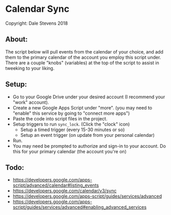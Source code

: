 # Calendar Sync
Copyright: Dale Stevens 2018

## About:
The script below will pull events from the calendar of your choice, and add them to the
primary calendar of the account you employ this script under.
There are a couple "knobs" (variables) at the top of the script to assist in tweeking
to your liking.

## Setup:
- Go to your Google Drive under your desired account (I recommend your "work" account).
- Create a new Google Apps Script under "more". (you may need to "enable" this service by going to "connect more apps")
- Paste the code into script files in the project.
- Setup triggers to run `sync_lock`. (Click the "clock" icon)
  - Setup a timed trigger (every 15-30 minutes or so)
  - Setup an event trigger (on update from your personal calendar)
- Run.
- You may need be prompted to authorize and sign-in to your account. Do this for your primary calendar (the account you're on)
 ## Todo:
 - https://developers.google.com/apps-script/advanced/calendar#listing_events
 - https://developers.google.com/calendar/v3/sync
 - https://developers.google.com/apps-script/guides/services/advanced
 - https://developers.google.com/apps-script/guides/services/advanced#enabling_advanced_services
